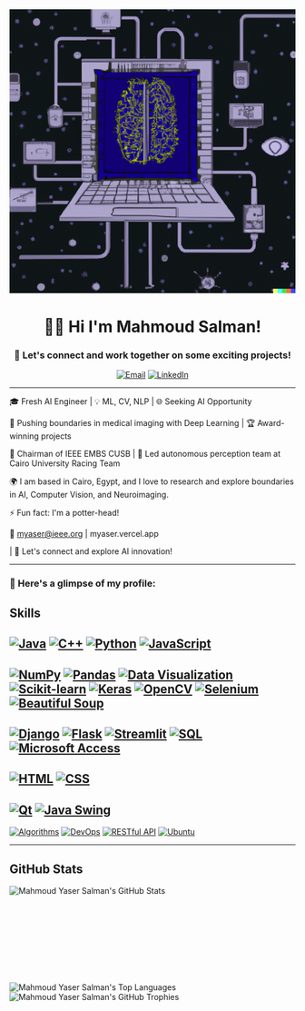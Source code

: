 <div align="center">
  <img src="assets\main.png" height="500" width="1200">
<h1>👋🏼 Hi I'm Mahmoud Salman! </h1>
  <h3>👯 Let's connect and work together on some exciting projects!</h3>
  <a href="mailto:myaser@ieee.org"><img src="https://img.shields.io/badge/gmail-EA4335.svg?style=for-the-badge&logo=gmail&logoColor=white" alt="Email"></a>
  <a href="https://www.linkedin.com/in/mahmoud1yaser/"><img src="https://img.shields.io/badge/linkedin-%231DA1F2.svg?style=for-the-badge&logo=linkedin&logoColor=white" alt="LinkedIn"></a>
  <br>
</div>
<hr>
  <p> 🎓 Fresh AI Engineer | 💡 ML, CV, NLP | 🌐 Seeking AI Opportunity </p>

  <p> 🚀 Pushing boundaries in medical imaging with Deep Learning | 🏆 Award-winning projects </p>

  <p> 💼 Chairman of IEEE EMBS CUSB | 🔧 Led autonomous perception team at Cairo University Racing Team </p>
  
  <p>🌍 I am based in Cairo, Egypt, and I love to research and explore boundaries in AI, Computer Vision, and Neuroimaging.</p>
  
  <p>⚡ Fun fact: I'm a potter-head!</p>

  📩 myaser@ieee.org | <a src="https://myaser.vercel.app"> myaser.vercel.app </a> <p> | 🤝 Let's connect and explore AI innovation!
<hr>
  <h3>👀 Here's a glimpse of my profile:</h3>

## Skills
[![Java](https://img.shields.io/badge/Java-007396?style=for-the-badge&logo=java&logoColor=white)](https://www.java.com/)
[![C++](https://img.shields.io/badge/C++-00599C?style=for-the-badge&logo=c%2B%2B&logoColor=white)](https://isocpp.org/)
[![Python](https://img.shields.io/badge/Python-3776AB?style=for-the-badge&logo=python&logoColor=white)](https://www.python.org/)
[![JavaScript](https://img.shields.io/badge/JavaScript-F7DF1E?style=for-the-badge&logo=javascript&logoColor=black)](https://developer.mozilla.org/en-US/docs/Web/JavaScript)
---
[![NumPy](https://img.shields.io/badge/NumPy-013243?style=for-the-badge&logo=numpy&logoColor=white)](https://numpy.org/)
[![Pandas](https://img.shields.io/badge/Pandas-150458?style=for-the-badge&logo=pandas&logoColor=white)](https://pandas.pydata.org/)
[![Data Visualization](https://img.shields.io/badge/Data%20Visualization-FFA500?style=for-the-badge&logo=tableau&logoColor=white)](https://www.tableau.com/)
[![Scikit-learn](https://img.shields.io/badge/Scikit--learn-F7931E?style=for-the-badge&logo=scikit-learn&logoColor=white)](https://scikit-learn.org/)
[![Keras](https://img.shields.io/badge/Keras-D00000?style=for-the-badge&logo=keras&logoColor=white)](https://keras.io/)
[![OpenCV](https://img.shields.io/badge/OpenCV-5C3EE8?style=for-the-badge&logo=opencv&logoColor=white)](https://opencv.org/)
[![Selenium](https://img.shields.io/badge/Selenium-43B02A?style=for-the-badge&logo=selenium&logoColor=white)](https://www.selenium.dev/)
[![Beautiful Soup](https://img.shields.io/badge/Beautiful%20Soup-4B8BBE?style=for-the-badge&logo=beautifulsoup&logoColor=white)](https://www.crummy.com/software/BeautifulSoup/)
---
[![Django](https://img.shields.io/badge/-Django-092E20?style=flat-square&logo=django&logoColor=white)](https://www.djangoproject.com/)
[![Flask](https://img.shields.io/badge/Flask-000000?style=for-the-badge&logo=flask&logoColor=white)](https://flask.palletsprojects.com/en/2.1.x/)
[![Streamlit](https://img.shields.io/badge/Streamlit-FF4B4B?style=for-the-badge&logo=streamlit&logoColor=white)](https://streamlit.io/)
[![SQL](https://img.shields.io/badge/SQL-CC2927?style=for-the-badge&logo=sql&logoColor=white)](https://en.wikipedia.org/wiki/SQL)
[![Microsoft Access](https://img.shields.io/badge/Microsoft%20Access-A4373A?style=for-the-badge&logo=microsoft-access&logoColor=white)](https://www.microsoft.com/en-us/microsoft-365/access)
---
[![HTML](https://img.shields.io/badge/-HTML-E34F26?style=flat-square&logo=html5&logoColor=white)](https://developer.mozilla.org/en-US/docs/Web/HTML) 
[![CSS](https://img.shields.io/badge/-CSS-1572B6?style=flat-square&logo=css3&logoColor=white)](https://developer.mozilla.org/en-US/docs/Web/CSS)
---
[![Qt](https://img.shields.io/badge/-Qt-41CD52?style=flat-square&logo=qt&logoColor=white)](https://www.qt.io/) 
[![Java Swing](https://img.shields.io/badge/-Java%20Swing-007396?style=flat-square&logo=java&logoColor=white)](https://docs.oracle.com/en/java/javase/11/docs/api/java.desktop/javax/swing/package-summary.html) 
---
[![Algorithms](https://img.shields.io/badge/-Algorithms-05122A?style=flat-square&logo=algorithmia&logoColor=white)](https://algorithmia.com/) 
[![DevOps](https://img.shields.io/badge/-DevOps-05122A?style=flat-square&logo=devops&logoColor=white)](https://aws.amazon.com/devops/what-is-devops/) 
[![RESTful API](https://img.shields.io/badge/-RESTful%20API-05122A?style=flat-square&logo=rest&logoColor=white)](https://restfulapi.net/)
[![Ubuntu](https://img.shields.io/badge/-Ubuntu-E95420?style=flat-square&logo=ubuntu&logoColor=white)](https://ubuntu.com/)
<hr>

## GitHub Stats

<div>
  <img height="170" align="left" src="https://github-readme-stats.vercel.app/api?username=mahmoud1yaser&count_private=true&include_all_commits=true&show_icons=true&line_height=27&theme=dark" alt="Mahmoud Yaser Salman's GitHub Stats" />
  <img src="https://github-readme-stats.vercel.app/api/top-langs/?username=mahmoud1yaser&hide=TeX&layout=compact&langs_count=8&theme=dark" alt="Mahmoud Yaser Salman's Top Languages" />
  <img src="https://github-profile-trophy.vercel.app/?username=mahmoud1yaser&theme=darkhub" alt="Mahmoud Yaser Salman's GitHub Trophies" /> 
</div>

